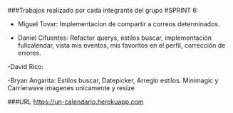 ###Trabajos realizado por cada integrante del grupo #SPRINT 6:

- Miguel Tovar: Implementacion de compartir a correos determinados.
            
- Daniel Cifuentes: Refactor querys, estilos buscar, implementación fullcalendar, vista mis eventos, mis favoritos en el perfil, corrección de errores.   

-David Rico:

-Bryan Angarita: Estilos buscar, Datepicker, Arreglo estilos. Minimagic y Carrierwave imagenes unicamente y resize



###URL
https://un-calendario.herokuapp.com